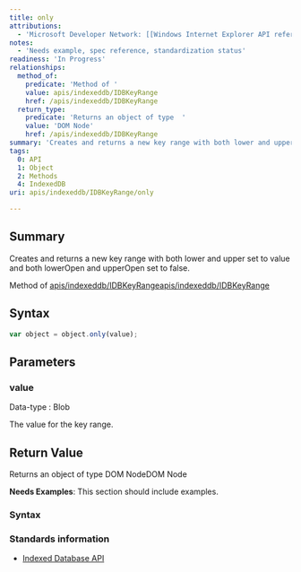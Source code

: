 ```yaml
---
title: only
attributions:
  - 'Microsoft Developer Network: [[Windows Internet Explorer API reference](http://msdn.microsoft.com/en-us/library/ie/hh828809%28v=vs.85%29.aspx) Article]'
notes:
  - 'Needs example, spec reference, standardization status'
readiness: 'In Progress'
relationships:
  method_of:
    predicate: 'Method of '
    value: apis/indexeddb/IDBKeyRange
    href: /apis/indexeddb/IDBKeyRange
  return_type:
    predicate: 'Returns an object of type  '
    value: 'DOM Node'
    href: /apis/indexeddb/IDBKeyRange
summary: 'Creates and returns a new key range with both lower and upper set to value and both lowerOpen and upperOpen set to false.'
tags:
  0: API
  1: Object
  2: Methods
  4: IndexedDB
uri: apis/indexeddb/IDBKeyRange/only

---
```

## <span>Summary</span>

Creates and returns a new key range with both lower and upper set to value and both lowerOpen and upperOpen set to false.

Method of [apis/indexeddb/IDBKeyRange](/apis/indexeddb/IDBKeyRange)[apis/indexeddb/IDBKeyRange](/apis/indexeddb/IDBKeyRange)

## <span>Syntax</span>

``` js
var object = object.only(value);
```

## <span>Parameters</span>

### <span>value</span>

 Data-type
:   Blob

 The value for the key range.

## <span>Return Value</span>

Returns an object of type DOM NodeDOM Node

**Needs Examples**: This section should include examples.

### <span>Syntax</span>

### <span>Standards information</span>

-   [Indexed Database API](http://go.microsoft.com/fwlink/p/?LinkId=224519)
